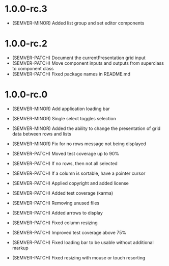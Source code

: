 # 1.0.0-rc.3

- (SEMVER-MINOR) Added list group and set editor components

# 1.0.0-rc.2

- (SEMVER-PATCH) Document the currentPresentation grid input
- (SEMVER-PATCH) Move component inputs and outputs from superclass to component class
- (SEMVER-PATCH) Fixed package names in README.md

# 1.0.0-rc.0

- (SEMVER-MINOR) Add application loading bar
- (SEMVER-MINOR) Single select toggles selection
- (SEMVER-MINOR) Added the ability to change the presentation of grid data between rows and lists
- (SEMVER-MINOR) Fix for no rows message not being displayed

- (SEMVER-PATCH) Moved test coverage up to 90%
- (SEMVER-PATCH) If no rows, then not all selected
- (SEMVER-PATCH) If a column is sortable, have a pointer cursor
- (SEMVER-PATCH) Applied copyright and added license
- (SEMVER-PATCH) Added test coverage (karma)
- (SEMVER-PATCH) Removing unused files
- (SEMVER-PATCH) Added arrows to display
- (SEMVER-PATCH) Fixed column resizing
- (SEMVER-PATCH) Improved test coverage above 75%
- (SEMVER-PATCH) Fixed loading bar to be usable without additional markup
- (SEMVER-PATCH) Fixed resizing with mouse or touch resorting
